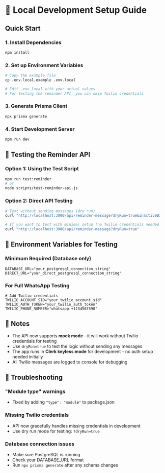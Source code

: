 # 🚀 Local Development Setup Guide

## Quick Start

### 1. Install Dependencies
```bash
npm install
```

### 2. Set up Environment Variables
```bash
# Copy the example file
cp .env.local.example .env.local

# Edit .env.local with your actual values
# For testing the reminder API, you can skip Twilio credentials
```

### 3. Generate Prisma Client
```bash
npx prisma generate
```

### 4. Start Development Server
```bash
npm run dev
```

## 🧪 Testing the Reminder API

### Option 1: Using the Test Script
```bash
npm run test:reminder
# or
node scripts/test-reminder-api.js
```

### Option 2: Direct API Testing
```bash
# Test without sending messages (dry run)
curl "http://localhost:3000/api/reminder-message?dryRun=true&inactiveDays=1"

# If you want to test with minimal setup (no Twilio credentials needed for testing)
curl "http://localhost:3000/api/reminder-message?dryRun=true"
```

## 🔧 Environment Variables for Testing

### Minimum Required (Database only)
```env
DATABASE_URL="your_postgresql_connection_string"
DIRECT_URL="your_direct_postgresql_connection_string"
```

### For Full WhatsApp Testing
```env
# Add Twilio credentials
TWILIO_ACCOUNT_SID="your_twilio_account_sid"
TWILIO_AUTH_TOKEN="your_twilio_auth_token"
TWILIO_PHONE_NUMBER="whatsapp:+1234567890"
```

## 📝 Notes

- The API now supports **mock mode** - it will work without Twilio credentials for testing
- Use `dryRun=true` to test the logic without sending any messages
- The app runs in **Clerk keyless mode** for development - no auth setup needed initially
- All Twilio messages are logged to console for debugging

## 🐛 Troubleshooting

### "Module type" warnings
- Fixed by adding `"type": "module"` to package.json

### Missing Twilio credentials
- API now gracefully handles missing credentials in development
- Use dry run mode for testing: `?dryRun=true`

### Database connection issues
- Make sure PostgreSQL is running
- Check your DATABASE_URL format
- Run `npx prisma generate` after any schema changes
